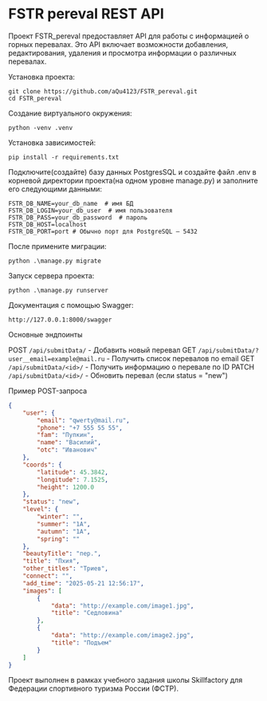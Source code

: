 # FSTR pereval REST API

Проект FSTR_pereval предоставляет API для работы с информацией о горных перевалах. Это API включает возможности добавления, редактирования, удаления и просмотра информации о различных перевалах.

Установка проекта:
```
git clone https://github.com/aQu4123/FSTR_pereval.git
cd FSTR_pereval
```
Создание виртуального окружения:
```
python -venv .venv
```
Установка зависимостей:
```
pip install -r requirements.txt
```
Подключите(создайте) базу данных PostgresSQL и создайте файл .env в корневой директории проекта(на одном уровне manage.py) и заполните его следующими данными:
```
FSTR_DB_NAME=your_db_name  # имя БД
FSTR_DB_LOGIN=your_db_user  # имя пользователя
FSTR_DB_PASS=your_db_password  # пароль
FSTR_DB_HOST=localhost
FSTR_DB_PORT=port # Обычно порт для PostgreSQL — 5432
```
После примените миграции:
```
python .\manage.py migrate
```
Запуск сервера проекта:
```
python .\manage.py runserver
```
Документация с помощью Swagger:
```
http://127.0.0.1:8000/swagger
```
Основные эндпоинты

POST   `/api/submitData/` - Добавить новый перевал
GET    `/api/submitData/?user__email=example@mail.ru` - Получить список перевалов по email 
GET    `/api/submitData/<id>/` -  Получить информацию о перевале по ID 
PATCH  `/api/submitData/<id>/` - Обновить перевал (если status = "new") 

Пример POST-запроса

```json
{
    "user": {
        "email": "qwerty@mail.ru",
        "phone": "+7 555 55 55",
        "fam": "Пупкин",
        "name": "Василий",
        "otc": "Иванович"
    },
    "coords": {
        "latitude": 45.3842,
        "longitude": 7.1525,
        "height": 1200.0
    },
    "status": "new",
    "level": {
        "winter": "",
        "summer": "1А",
        "autumn": "1А",
        "spring": ""
    },
    "beautyTitle": "пер.",
    "title": "Пхия",
    "other_titles": "Триев",
    "connect": "",
    "add_time": "2025-05-21 12:56:17",
    "images": [
        {
            "data": "http://example.com/image1.jpg",
            "title": "Седловина"
        },
        {
            "data": "http://example.com/image2.jpg",
            "title": "Подъем"
        }
    ]
}
```

Проект выполнен в рамках учебного задания школы Skillfactory для Федерации спортивного туризма России (ФСТР).
